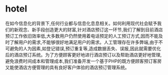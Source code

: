 # hotel
在如今信息化的背景下,任何行业都与信息化息息相关。如何利用现代社会赋予我们的新观念、新手段创造更大的财富,针对酒店预订这一环节,我们了解到目前酒店预订工作依旧效率低,大多数用户仍然使用着电话预定的人工预订方式,因而不能及时了解用户的需求,不能够很好地满足用户的需求。人工管理存在许多弊端,由于不可避免的人为因素,如登记错误,预订重复等,造成数据丢失、误报,因此就需要优化后的酒店预订系统。为了方便顾客更好地进行酒店预订以及帮助酒店更好地管理,避免浪费时间成本和管理成本,我们准备开发一个基于PHP的既方便顾客预订客房又能使酒店方便管理的具有良好客户体验的酒店预订管理系统。
